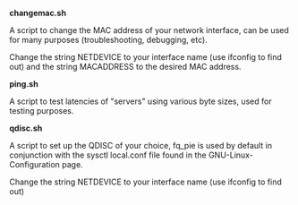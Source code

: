 **changemac.sh**

A script to change the MAC address of your network interface, can be used for many purposes (troubleshooting, debugging, etc).

Change the string NETDEVICE to your interface name (use ifconfig to find out) and the string MACADDRESS to the desired MAC address.

**ping.sh**

A script to test latencies of "servers" using various byte sizes, used for testing purposes.

**qdisc.sh**

A script to set up the QDISC of your choice, fq_pie is used by default in conjunction with the sysctl local.conf file found in the GNU-Linux-Configuration page.

Change the string NETDEVICE to your interface name (use ifconfig to find out)
